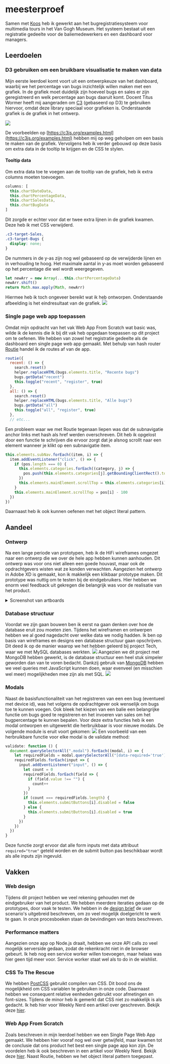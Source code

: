 # meesterproef

Samen met [Koos](https://github.com/hackshackshacks) heb ik gewerkt aan het bugregistratiesysteem voor multimedia tours in het Van Gogh Museum. Het systeem bestaat uit een registratie gedeelte voor de baliemedewerkers en een dashboard voor managers.

## Leerdoelen

### D3 gebruiken om een bruikbare visualisatie te maken van data
Mijn eerste leerdoel komt voort uit een ontwerpkeuze van het dashboard, waarbij we het percentage van bugs inzichtelijk willen maken met een grafiek. In de grafiek moet duidelijk zijn hoeveel bugs en sales er zijn geregistreerd en welk percentage aan bugs daaruit komt. Docent Titus Wormer heeft mij aangeraden om [C3](https://c3js.org/) (gebaseerd op D3) te gebruiken hiervoor, omdat deze library speciaal voor grafieken is. Onderstaande grafiek is de grafiek in het ontwerp.

![](https://i.imgur.com/LBteULm.png)

De voorbeelden op [https://c3js.org/examples.html](https://c3js.org/examples.html) hebben mij op weg geholpen om een basis te maken van de grafiek. Vervolgens heb ik verder gebouwd op deze basis om extra data in de tooltip te krijgen en de CSS te stylen.

#### Tooltip data
Om extra data toe te voegen aan de tooltip van de grafiek, heb ik extra columns moeten toevoegen. 
```javascript
columns: [
  this.chartDateData, 
  this.chartPercentageData,
  this.chartSalesData, 
  this.chartBugData
]
```
Dit zorgde er echter voor dat er twee extra lijnen in de grafiek kwamen. Deze heb ik met CSS verwijderd.
```css
.c3-target-Sales,
.c3-target-Bugs {
  display: none;
}
```
De nummers in de y-as zijn nog wel gebaseerd op de verwijderde lijnen en in verhouding te hoog. Het maximale aantal in y-as moet worden gebaseerd op het percentage die wel wordt weergegeven.
```javascript
let newArr = new Array(...this.chartPercentageData)
newArr.shift()
return Math.max.apply(Math, newArr)
```

Hiermee heb ik toch ongeveer bereikt wat ik heb ontworpen. Onderstaande afbeelding is het eindresultaat van de grafiek.
![](https://i.imgur.com/33N7PjI.png)

### Single page web app toepassen
Omdat mijn opdracht van het vak Web App From Scratch wat basic was, wilde ik de kennis die ik bij dit vak heb opgedaan toepassen op dit project om te oefenen. We hebben van zowel het registratie gedeelte als de dashboard een single page web app gemaakt. Met behulp van hash router [Routie](http://projects.jga.me/routie/) handel ik de routes af van de app. 

```javascript
routie({
  recent: () => {
    search.reset()
    helper.replaceHTML(bugs.elements.title, "Recente bugs")
    bugs.getData("recent")
    this.toggle("recent", "register", true)
  },
  all: () => {
    search.reset()
    helper.replaceHTML(bugs.elements.title, "Alle bugs")
    bugs.getData("all")
    this.toggle("all", "register", true)
  },
  // etc... 
```
Een probleem waar we met Routie tegenaan liepen was dat de subnavigatie anchor links met hash als href werden overschreven. Dit heb ik opgelost door een functie te schrijven die ervoor zorgt dat je alsnog scrollt naar een element wanneer je klikt op een subnavigatie item.
```javascript
this.elements.subNav.forEach((item, i) => {
  item.addEventListener("click", () => {
    if (pos.length === 0) {
      this.elements.categories.forEach((category, j) => {
        pos.push(this.elements.categories[j].getBoundingClientRect().top)
      })
      this.elements.mainElement.scrollTop = this.elements.categories[i].getBoundingClientRect().top - 100
    }
    this.elements.mainElement.scrollTop = pos[i] - 100
  })
})
```

Daarnaast heb ik ook kunnen oefenen met het object literal pattern.

## Aandeel

### Ontwerp
Na een lange periode van prototypen, heb ik de HiFi wireframes omgezet naar een ontwerp die we over de hele app hebben kunnen aanhouden. Dit ontwerp was voor ons niet alleen een goede houvast, maar ook de opdrachtgevers wisten wat ze konden verwachten. Aangezien het ontwerp in Adobe XD is gemaakt, kon ik makkelijk een klikbaar prototype maken. Dit prototype was nuttig om te testen bij de eindgebruikers. Hier hebben we enorm veel feedback uit gekregen die belangrijk was voor de realisatie van het product.
<details><summary>Screenshot van artboards</summary>
  <img src="https://i.imgur.com/62Fl7a3.png">
</details>

### Database structuur
Voordat we zijn gaan bouwen ben ik eerst na gaan denken over hoe de database eruit zou moeten zien. Tijdens het wireframen en ontwerpen hebben we al goed nagedacht over welke data we nodig hadden. Ik ben op basis van wireframes en designs een database structuur gaan opschrijven. Dit deed ik op de manier waarop we het hebben geleerd bij project Tech, waar we met MySQL databases werkten.
![](https://i.imgur.com/kjX7XHC.jpg)
Aangezien we dit project met MongoDB hebben gewerkt, is de database structuur een heel stuk simpeler geworden dan van te voren bedacht. Dankzij gebruik van [MongoDB](https://www.mongodb.com/) hebben we veel queries met JavaScript kunnen doen, waar evenveel (en misschien wel meer) mogelijkheden mee zijn als met SQL.
![](https://i.imgur.com/HFEDxZs.png)

### Modals
Naast de basisfunctionaliteit van het registreren van een een bug (eventueel met device id), was het volgens de opdrachtgever ook wenselijk om bugs toe te kunnen voegen. Ook bleek het kiezen van een balie een belangrijke functie om bugs goed te registreren en het invoeren van sales om het bugpercentage te kunnen bepalen.
Voor deze extra functies heb ik een modal ontworpen en uitgewerkt die herbruikbaar is voor nieuwe modals. De volgende module is eruit voort gekomen:
![](https://i.imgur.com/cjM96LU.png)
Een voorbeeld van een herbruikbare functie voor elke modal is de validate method:
```javascript
validate: function () {
  document.querySelectorAll(".modal").forEach((modal, i) => {
    let requiredFields = modal.querySelectorAll("[data-required='true']")
    requiredFields.forEach(input => {
      input.addEventListener("input", () => {
        let count = 0
        requiredFields.forEach(field => {
          if (field.value !== "") {
            count++
          }
        })
        if (count === requiredFields.length) {
          this.elements.submitButtons[i].disabled = false
        } else {
          this.elements.submitButtons[i].disabled = true
        }
      })
    })
  })
}
```
Deze functie zorgt ervoor dat alle form inputs met data attribuut `required="true"` geteld worden en de submit button pas beschikbaar wordt als alle inputs zijn ingevuld.

## Vakken

### Web design
Tijdens dit project hebben we veel rekening gehouden met de eindgebruiker van het product. We hebben meerdere iteraties gedaan op de prototypes, door vaak te testen. We hebben in de [design brief](https://docs.google.com/document/d/1cUIhdL20bqOLhVn5q1584gELlEXwzi_nU4ESXO8bdsc/edit?usp=sharing) de user scenario's uitgebreid beschreven, om zo veel mogelijk doelgericht te werk te gaan.
In onze procesboeken staan de bevindingen van tests beschreven.

### Performance matters
Aangezien onze app op Node.js draait, hebben we onze API calls zo veel mogelijk serverside gedaan, zodat de rekenkracht niet in de browser gebeurt. Ik heb nog een service worker willen toevoegen, maar helaas was hier geen tijd meer voor. Service worker staat wel als to do in de wishlist.

### CSS To The Rescue
We hebben [PostCSS](https://postcss.org/) gebruikt compilen van CSS. Dit bood ons de mogelijkheid om CSS variablen te gebruiken in onze code. Daarnaast hebben we consequent relative eenheden gebruikt voor afmetingen en font-sizes. Tijdens de minor heb ik gemerkt dat CSS niet zo makkelijk is als gedacht. Ik heb hier voor Weekly Nerd een artikel over geschreven. Bekijk deze [hier](https://github.com/ViennaM/weekly-nerd).

### Web App From Scratch
Zoals beschreven in mijn leerdoel hebben we een Single Page Web App gemaakt. We hebben hier vooraf nog wel over getwijfeld, maar kwamen tot de conclusie dat ons product het best een single page app kon zijn. De voordelen heb ik ook beschreven in een artikel voor Weekly Nerd. Bekijk deze [hier](https://github.com/ViennaM/weekly-nerd). Naast Routie, hebben we het object literal pattern toegepast.
